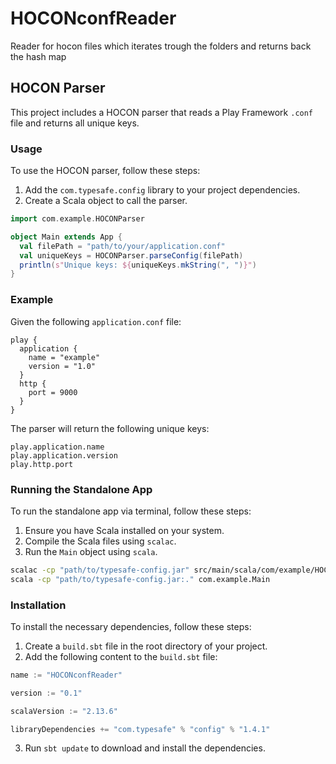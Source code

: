 # HOCONconfReader
Reader for hocon files which iterates trough the folders and returns back the hash map

## HOCON Parser

This project includes a HOCON parser that reads a Play Framework `.conf` file and returns all unique keys.

### Usage

To use the HOCON parser, follow these steps:

1. Add the `com.typesafe.config` library to your project dependencies.
2. Create a Scala object to call the parser.

```scala
import com.example.HOCONParser

object Main extends App {
  val filePath = "path/to/your/application.conf"
  val uniqueKeys = HOCONParser.parseConfig(filePath)
  println(s"Unique keys: ${uniqueKeys.mkString(", ")}")
}
```

### Example

Given the following `application.conf` file:

```
play {
  application {
    name = "example"
    version = "1.0"
  }
  http {
    port = 9000
  }
}
```

The parser will return the following unique keys:

```
play.application.name
play.application.version
play.http.port
```

### Running the Standalone App

To run the standalone app via terminal, follow these steps:

1. Ensure you have Scala installed on your system.
2. Compile the Scala files using `scalac`.
3. Run the `Main` object using `scala`.

```sh
scalac -cp "path/to/typesafe-config.jar" src/main/scala/com/example/HOCONParser.scala src/main/scala/com/example/Main.scala
scala -cp "path/to/typesafe-config.jar:." com.example.Main
```

### Installation

To install the necessary dependencies, follow these steps:

1. Create a `build.sbt` file in the root directory of your project.
2. Add the following content to the `build.sbt` file:

```sbt
name := "HOCONconfReader"

version := "0.1"

scalaVersion := "2.13.6"

libraryDependencies += "com.typesafe" % "config" % "1.4.1"
```

3. Run `sbt update` to download and install the dependencies.

